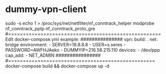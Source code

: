 # dummy-vpn-client
sudo -s
echo 1 > /proc/sys/net/netfilter/nf_conntrack_helper
modprobe nf_conntrack_pptp nf_conntrack_proto_gre
#====================================================
Edit docker-compose.yml
example:
###############
vpn:
  build: .
  net: bridge
  environment:
    - SERVER=18.8.8.8
    - USER=s.seres
    - PASSWORD=AWFHJAeko
    - DUMMYIP=216.58.215.110
  devices:
    - /dev/ppp
  cap_add:
    - NET_ADMIN
################
#==================================================
docker-compose build  && docker-compose up -d


